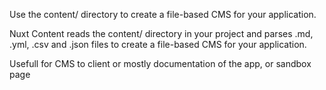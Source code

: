 Use the content/ directory to create a file-based CMS for your application.

Nuxt Content reads the content/ directory in your project and parses .md, .yml, .csv and .json files to create a file-based CMS for your application.

Usefull for CMS to client or mostly documentation of the app, or sandbox page